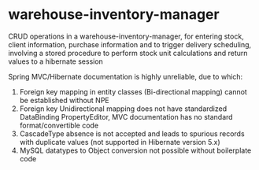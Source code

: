 # warehouse-inventory-manager
CRUD operations in a warehouse-inventory-manager, for entering stock, client information, purchase information and to trigger delivery scheduling, involving a stored procedure to perform stock unit calculations and return values to a hibernate session


Spring MVC/Hibernate documentation is highly unreliable, due to which:
1. Foreign key mapping in entity classes (Bi-directional mapping) cannot be established without NPE
2. Foreign key Unidirectional mapping does not have standardized DataBinding PropertyEditor, MVC documentation has no standard format/convertible code
3. CascadeType absence is not accepted and leads to spurious records with duplicate values (not supported in Hibernate version 5.x)
6. MySQL datatypes to Object conversion not possible without boilerplate code

